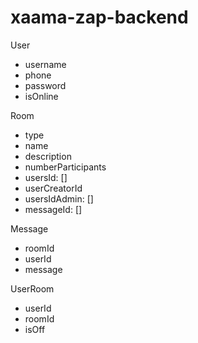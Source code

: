 # xaama-zap-backend

User
- username
- phone
- password
- isOnline


Room
- type
- name
- description
- numberParticipants
- usersId: []
- userCreatorId
- usersIdAdmin: []
- messageId: []


Message
- roomId
- userId
- message


UserRoom
- userId
- roomId
- isOff
